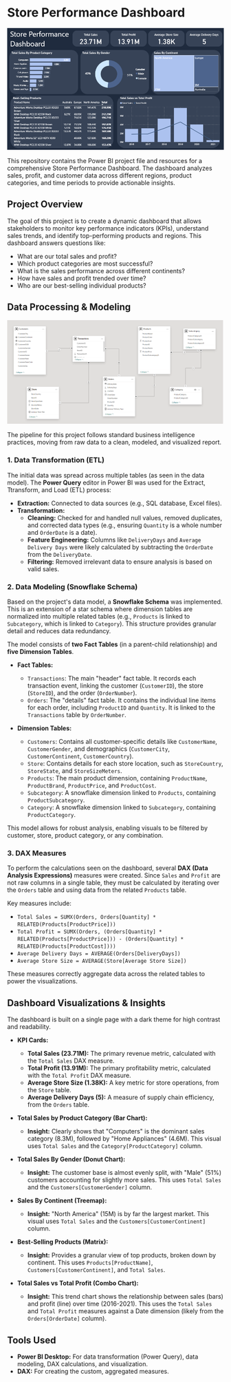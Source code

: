 # Store Performance Dashboard

![alt text](/Images/Store%20Sales%20Dashboard.PNG)

This repository contains the Power BI project file and resources for a comprehensive Store Performance Dashboard. The dashboard analyzes sales, profit, and customer data across different regions, product categories, and time periods to provide actionable insights.

## Project Overview

The goal of this project is to create a dynamic dashboard that allows stakeholders to monitor key performance indicators (KPIs), understand sales trends, and identify top-performing products and regions. This dashboard answers questions like:
* What are our total sales and profit?
* Which product categories are most successful?
* What is the sales performance across different continents?
* How have sales and profit trended over time?
* Who are our best-selling individual products?

## Data Processing & Modeling

![alt text](/Images/data%20model19.PNG)

The pipeline for this project follows standard business intelligence practices, moving from raw data to a clean, modeled, and visualized report.

### 1. Data Transformation (ETL)

The initial data was spread across multiple tables (as seen in the data model). The **Power Query** editor in Power BI was used for the Extract, Ttransform, and Load (ETL) process:

* **Extraction:** Connected to data sources (e.g., SQL database, Excel files).
* **Transformation:**
    * **Cleaning:** Checked for and handled null values, removed duplicates, and corrected data types (e.g., ensuring `Quantity` is a whole number and `OrderDate` is a date).
    * **Feature Engineering:** Columns like `DeliveryDays` and `Average Delivery Days` were likely calculated by subtracting the `OrderDate` from the `DeliveryDate`.
    * **Filtering:** Removed irrelevant data to ensure analysis is based on valid sales.

### 2. Data Modeling (Snowflake Schema)

Based on the project's data model, a **Snowflake Schema** was implemented. This is an extension of a star schema where dimension tables are normalized into multiple related tables (e.g., `Products` is linked to `Subcategory`, which is linked to `Category`). This structure provides granular detail and reduces data redundancy.

The model consists of **two Fact Tables** (in a parent-child relationship) and **five Dimension Tables**.

* **Fact Tables:**
    * `Transactions`: The main "header" fact table. It records each transaction event, linking the customer (`CustomerID`), the store (`StoreID`), and the order (`OrderNumber`).
    * `Orders`: The "details" fact table. It contains the individual line items for each order, including `ProductID` and `Quantity`. It is linked to the `Transactions` table by `OrderNumber`.

* **Dimension Tables:**
    * `Customers`: Contains all customer-specific details like `CustomerName`, `CustomerGender`, and demographics (`CustomerCity`, `CustomerContinent`, `CustomerCountry`).
    * `Store`: Contains details for each store location, such as `StoreCountry`, `StoreState`, and `StoreSizeMeters`.
    * `Products`: The main product dimension, containing `ProductName`, `ProductBrand`, `ProductPrice`, and `ProductCost`.
    * `Subcategory`: A snowflake dimension linked to `Products`, containing `ProductSubcategory`.
    * `Category`: A snowflake dimension linked to `Subcategory`, containing `ProductCategory`.

This model allows for robust analysis, enabling visuals to be filtered by customer, store, product category, or any combination.

### 3. DAX Measures

To perform the calculations seen on the dashboard, several **DAX (Data Analysis Expressions)** measures were created. Since `Sales` and `Profit` are not raw columns in a single table, they must be calculated by iterating over the `Orders` table and using data from the related `Products` table.

Key measures include:
* `Total Sales = SUMX(Orders, Orders[Quantity] * RELATED(Products[ProductPrice]))`
* `Total Profit = SUMX(Orders, (Orders[Quantity] * RELATED(Products[ProductPrice])) - (Orders[Quantity] * RELATED(Products[ProductCost])))`
* `Average Delivery Days = AVERAGE(Orders[DeliveryDays])`
* `Average Store Size = AVERAGE(Store[Average Store Size])`

These measures correctly aggregate data across the related tables to power the visualizations.

## Dashboard Visualizations & Insights

The dashboard is built on a single page with a dark theme for high contrast and readability.

* **KPI Cards:**
    * **Total Sales (23.71M):** The primary revenue metric, calculated with the `Total Sales` DAX measure.
    * **Total Profit (13.91M):** The primary profitability metric, calculated with the `Total Profit` DAX measure.
    * **Average Store Size (1.38K):** A key metric for store operations, from the `Store` table.
    * **Average Delivery Days (5):** A measure of supply chain efficiency, from the `Orders` table.

* **Total Sales by Product Category (Bar Chart):**
    * **Insight:** Clearly shows that "Computers" is the dominant sales category (8.3M), followed by "Home Appliances" (4.6M). This visual uses `Total Sales` and the `Category[ProductCategory]` column.

* **Total Sales By Gender (Donut Chart):**
    * **Insight:** The customer base is almost evenly split, with "Male" (51%) customers accounting for slightly more sales. This uses `Total Sales` and the `Customers[CustomerGender]` column.

* **Sales By Continent (Treemap):**
    * **Insight:** "North America" (15M) is by far the largest market. This visual uses `Total Sales` and the `Customers[CustomerContinent]` column.

* **Best-Selling Products (Matrix):**
    * **Insight:** Provides a granular view of top products, broken down by continent. This uses `Products[ProductName]`, `Customers[CustomerContinent]`, and `Total Sales`.

* **Total Sales vs Total Profit (Combo Chart):**
    * **Insight:** This trend chart shows the relationship between sales (bars) and profit (line) over time (2016-2021). This uses the `Total Sales` and `Total Profit` measures against a Date dimension (likely from the `Orders[OrderDate]` column).

## Tools Used

* **Power BI Desktop:** For data transformation (Power Query), data modeling, DAX calculations, and visualization.
* **DAX:** For creating the custom, aggregated measures.